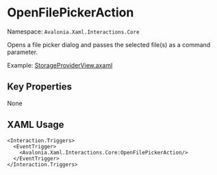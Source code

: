 # OpenFilePickerAction

Namespace: `Avalonia.Xaml.Interactions.Core`

Opens a file picker dialog and passes the selected file(s) as a command parameter.

Example: [StorageProviderView.axaml](samples/BehaviorsTestApplication/Views/Pages/StorageProviderView.axaml)

## Key Properties
None

## XAML Usage
```xaml
<Interaction.Triggers>
  <EventTrigger>
    <Avalonia.Xaml.Interactions.Core:OpenFilePickerAction/>
  </EventTrigger>
</Interaction.Triggers>
```
